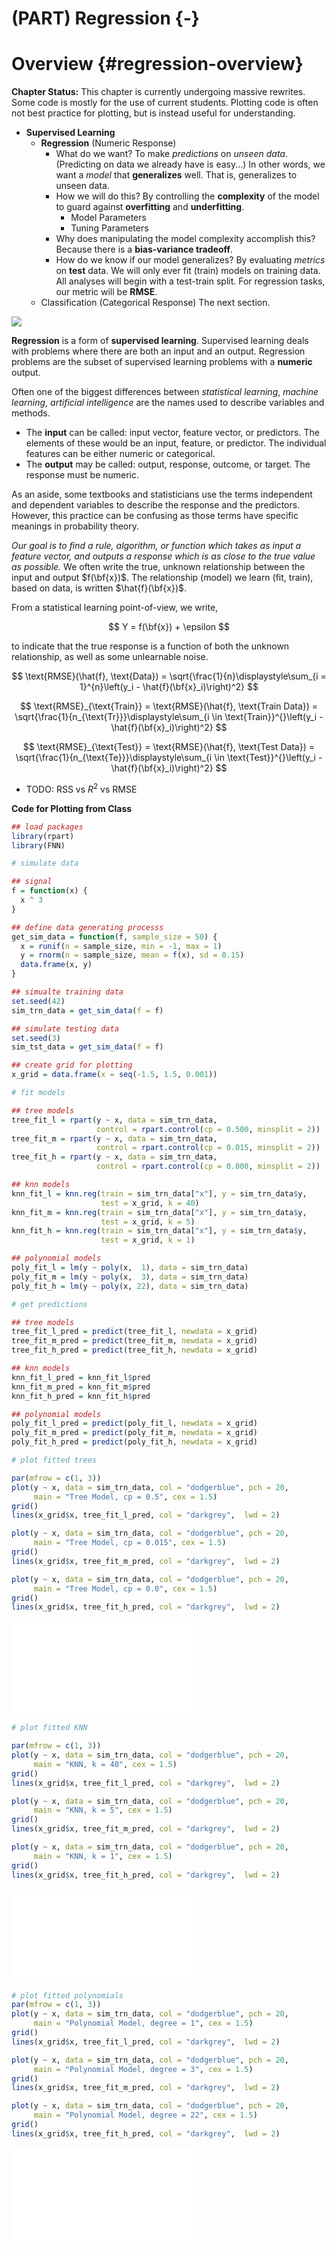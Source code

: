 # (PART) Regression {-}

# Overview {#regression-overview}

**Chapter Status:** This chapter is currently undergoing massive rewrites. Some code is mostly for the use of current students. Plotting code is often not best practice for plotting, but is instead useful for understanding.














- **Supervised Learning**
    - **Regression** (Numeric Response)
        - What do we want? To make *predictions* on *unseen data*. (Predicting on data we already have is easy...) In other words, we want a *model* that **generalizes** well. That is, generalizes to unseen data.
        - How we will do this? By controlling the **complexity** of the model to guard against **overfitting** and **underfitting**.
            - Model Parameters
            - Tuning Parameters
        - Why does manipulating the model complexity accomplish this? Because there is a **bias-variance tradeoff**.
        - How do we know if our model generalizes? By evaluating *metrics* on **test** data. We will only ever fit (train) models on training data. All analyses will begin with a test-train split. For regression tasks, our metric will be **RMSE**.
    - Classification (Categorical Response) The next section.

![](images/regression.png)

**Regression** is a form of **supervised learning**. Supervised learning deals with problems where there are both an input and an output. Regression problems are the subset of supervised learning problems with a **numeric** output.

Often one of the biggest differences between *statistical learning*, *machine learning*, *artificial intelligence* are the names used to describe variables and methods.

- The **input** can be called: input vector, feature vector, or predictors. The elements of these would be an input, feature, or predictor. The individual features can be either numeric or categorical.
- The **output** may be called: output, response, outcome, or target. The response must be numeric.

As an aside, some textbooks and statisticians use the terms independent and dependent variables to describe the response and the predictors. However, this practice can be confusing as those terms have specific meanings in probability theory.

*Our goal is to find a rule, algorithm, or function which takes as input a feature vector, and outputs a response which is as close to the true value as possible.* We often write the true, unknown relationship between the input and output $f(\bf{x})$. The relationship (model) we learn (fit, train), based on data, is written $\hat{f}(\bf{x})$.

From a statistical learning point-of-view, we write,

$$
Y = f(\bf{x}) + \epsilon
$$



to indicate that the true response is a function of both the unknown relationship, as well as some unlearnable noise.



$$
\text{RMSE}(\hat{f}, \text{Data}) = \sqrt{\frac{1}{n}\displaystyle\sum_{i = 1}^{n}\left(y_i - \hat{f}(\bf{x}_i)\right)^2}
$$

$$
\text{RMSE}_{\text{Train}} = \text{RMSE}(\hat{f}, \text{Train Data}) = \sqrt{\frac{1}{n_{\text{Tr}}}\displaystyle\sum_{i \in \text{Train}}^{}\left(y_i - \hat{f}(\bf{x}_i)\right)^2}
$$

$$
\text{RMSE}_{\text{Test}} = \text{RMSE}(\hat{f}, \text{Test Data}) = \sqrt{\frac{1}{n_{\text{Te}}}\displaystyle\sum_{i \in \text{Test}}^{}\left(y_i - \hat{f}(\bf{x}_i)\right)^2}
$$
- TODO: RSS vs $R^2$ vs RMSE







**Code for Plotting from Class**


```r
## load packages
library(rpart)
library(FNN)
```


```r
# simulate data

## signal
f = function(x) {
  x ^ 3
}

## define data generating processs
get_sim_data = function(f, sample_size = 50) {
  x = runif(n = sample_size, min = -1, max = 1)
  y = rnorm(n = sample_size, mean = f(x), sd = 0.15)
  data.frame(x, y)
}

## simualte training data
set.seed(42)
sim_trn_data = get_sim_data(f = f)

## simulate testing data
set.seed(3)
sim_tst_data = get_sim_data(f = f)

## create grid for plotting
x_grid = data.frame(x = seq(-1.5, 1.5, 0.001))
```


```r
# fit models

## tree models
tree_fit_l = rpart(y ~ x, data = sim_trn_data, 
                   control = rpart.control(cp = 0.500, minsplit = 2))
tree_fit_m = rpart(y ~ x, data = sim_trn_data, 
                   control = rpart.control(cp = 0.015, minsplit = 2))
tree_fit_h = rpart(y ~ x, data = sim_trn_data, 
                   control = rpart.control(cp = 0.000, minsplit = 2))

## knn models
knn_fit_l = knn.reg(train = sim_trn_data["x"], y = sim_trn_data$y, 
                    test = x_grid, k = 40)
knn_fit_m = knn.reg(train = sim_trn_data["x"], y = sim_trn_data$y, 
                    test = x_grid, k = 5)
knn_fit_h = knn.reg(train = sim_trn_data["x"], y = sim_trn_data$y, 
                    test = x_grid, k = 1)

## polynomial models
poly_fit_l = lm(y ~ poly(x,  1), data = sim_trn_data)
poly_fit_m = lm(y ~ poly(x,  3), data = sim_trn_data)
poly_fit_h = lm(y ~ poly(x, 22), data = sim_trn_data)
```


```r
# get predictions

## tree models
tree_fit_l_pred = predict(tree_fit_l, newdata = x_grid)
tree_fit_m_pred = predict(tree_fit_m, newdata = x_grid)
tree_fit_h_pred = predict(tree_fit_h, newdata = x_grid)

## knn models
knn_fit_l_pred = knn_fit_l$pred
knn_fit_m_pred = knn_fit_m$pred
knn_fit_h_pred = knn_fit_h$pred

## polynomial models
poly_fit_l_pred = predict(poly_fit_l, newdata = x_grid)
poly_fit_m_pred = predict(poly_fit_m, newdata = x_grid)
poly_fit_h_pred = predict(poly_fit_h, newdata = x_grid)
```


```r
# plot fitted trees

par(mfrow = c(1, 3))
plot(y ~ x, data = sim_trn_data, col = "dodgerblue", pch = 20, 
     main = "Tree Model, cp = 0.5", cex = 1.5)
grid()
lines(x_grid$x, tree_fit_l_pred, col = "darkgrey",  lwd = 2)

plot(y ~ x, data = sim_trn_data, col = "dodgerblue", pch = 20,
     main = "Tree Model, cp = 0.015", cex = 1.5)
grid()
lines(x_grid$x, tree_fit_m_pred, col = "darkgrey",  lwd = 2)

plot(y ~ x, data = sim_trn_data, col = "dodgerblue", pch = 20, 
     main = "Tree Model, cp = 0.0", cex = 1.5)
grid()
lines(x_grid$x, tree_fit_h_pred, col = "darkgrey",  lwd = 2)
```

![](05-regression_files/figure-latex/unnamed-chunk-5-1.pdf)<!-- --> 


```r
# plot fitted KNN

par(mfrow = c(1, 3))
plot(y ~ x, data = sim_trn_data, col = "dodgerblue", pch = 20, 
     main = "KNN, k = 40", cex = 1.5)
grid()
lines(x_grid$x, tree_fit_l_pred, col = "darkgrey",  lwd = 2)

plot(y ~ x, data = sim_trn_data, col = "dodgerblue", pch = 20,
     main = "KNN, k = 5", cex = 1.5)
grid()
lines(x_grid$x, tree_fit_m_pred, col = "darkgrey",  lwd = 2)

plot(y ~ x, data = sim_trn_data, col = "dodgerblue", pch = 20, 
     main = "KNN, k = 1", cex = 1.5)
grid()
lines(x_grid$x, tree_fit_h_pred, col = "darkgrey",  lwd = 2)
```

![](05-regression_files/figure-latex/unnamed-chunk-6-1.pdf)<!-- --> 


```r
# plot fitted polynomials
par(mfrow = c(1, 3))
plot(y ~ x, data = sim_trn_data, col = "dodgerblue", pch = 20, 
     main = "Polynomial Model, degree = 1", cex = 1.5)
grid()
lines(x_grid$x, tree_fit_l_pred, col = "darkgrey",  lwd = 2)

plot(y ~ x, data = sim_trn_data, col = "dodgerblue", pch = 20,
     main = "Polynomial Model, degree = 3", cex = 1.5)
grid()
lines(x_grid$x, tree_fit_m_pred, col = "darkgrey",  lwd = 2)

plot(y ~ x, data = sim_trn_data, col = "dodgerblue", pch = 20, 
     main = "Polynomial Model, degree = 22", cex = 1.5)
grid()
lines(x_grid$x, tree_fit_h_pred, col = "darkgrey",  lwd = 2)
```

![](05-regression_files/figure-latex/unnamed-chunk-7-1.pdf)<!-- --> 













































<!-- ## Regression Notation -->


<!-- - $\mathbf{X}$ = $n \times p$ data matrix -->
<!-- - $\mathbf{x}_j$ = column of data matrix. vector of length $n$. $n$ observations of predictors $j$. -->
<!-- - $X$ = random variable. vector of length $p$, which could be 1 (not bold) -->
<!-- - $x_i$ = predictor values for observation $i$. vector of length $p$. realization of random variable $X$. (not bold) -->
<!-- - $Y$ = random variable. scalar. (not bold) -->
<!-- - $y_i$ = response for observation $i$. scalar. realization of random variable $Y$. (not bold) -->

<!-- - $i$ is for observations, of which there are $n$ -->
<!-- - $j$ is for predictors (features), of which there are $p$ -->


<!-- - $\mathcal{D}_{\texttt{trn}}$ is training data -->
<!-- - $n_{\texttt{trn}}$ is size of training data -->
<!-- - $\mathcal{D}_{\texttt{tst}}$ is training data -->
<!-- - $n_{\texttt{tst}}$ is size of training data -->

<!-- $$ -->
<!-- (X, Y) \in \mathbb{R}^p \times \mathbb{R} -->
<!-- $$ -->



<!-- $$ -->
<!-- \mathcal{D} = (x_i, y_i) \in \mathbb{R}^p \times \mathbb{R} -->
<!-- $$ -->

<!-- $$ -->
<!-- x_i^T = [x_{i1}, x_{i2}, \ldots x_{ip}] -->
<!-- $$ -->


<!-- $$ -->
<!-- x^T = [x_{1}, x_{2}, \ldots x_{p}] -->
<!-- $$ -->

<!-- $$ -->
<!-- \mathbf{x}_j = \begin{bmatrix} x_{1j} \\ x_{2j} \\ \vdots\\ x_{nj} \end{bmatrix} -->
<!-- $$ -->

<!-- $$ -->
<!-- \mathbf{X} = [\mathbf{x}_1, \mathbf{x}_2, \ldots, \mathbf{x}_p] -->
<!-- $$ -->

<!-- $$ -->
<!-- \mathbf{X} = \begin{bmatrix} x_1^T \\ x_2^T \\ \vdots\\ x_n^T \end{bmatrix} -->
<!-- $$ -->


<!-- $$ -->
<!-- \mathbf{X} = [\mathbf{1}, \mathbf{x}_1, \mathbf{x}_2, \ldots, \mathbf{x}_p] -->
<!-- $$ -->


<!-- $$ -->
<!-- \mathbf{y} = \begin{bmatrix} y_1 \\ y_2 \\ \vdots\\ y_n \end{bmatrix} -->
<!-- $$ -->


<!-- $$ -->
<!-- \mathbb{E}[(Y - f(X))^2] -->
<!-- $$ -->

<!-- $$ -->
<!-- Y = f(X) + \epsilon -->
<!-- $$ -->

<!-- $$ -->
<!-- f(x) = \mathbb{E}(Y \mid X = x) -->
<!-- $$ -->


